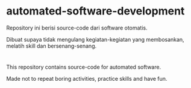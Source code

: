 # automated-software-development

Repository ini berisi source-code dari software otomatis.

Dibuat supaya tidak mengulang kegiatan-kegiatan yang membosankan, melatih skill dan bersenang-senang. 
#
This repository contains source-code for automated software.

Made not to repeat boring activities, practice skills and have fun.
#
